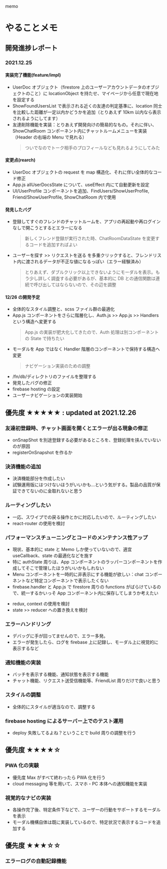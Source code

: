 memo

# やることメモ

## 開発進捗レポート

### 2021.12.25

#### 実装完了機能(feature/impl)

- UserDoc オブジェクト（firestore 上のユーザーアカウントデータのオブジェクトのこと）に locationObject を持たせ、マイページから任意で現在地を設定する
- ShowFoundUsersList で表示される近くの友達の判定基準に、location 同士を比較した距離が一定以内かどうかを追加（とりあえず 10km 以内なら表示されるようにしてます）
- 友達削除機能を実装：とりあえず開発向けの簡易的なもの。それに伴い、ShowChatRoom コンポーネント内にチャットルームメニューを実装（Header の右端の Menu で見れる）
  > ついでなのでトーク相手のプロフィールなども見れるようにしてみた

#### 変更点(rearch)

- UserDoc オブジェクトの request を map 構造化、それに伴い全体的なコード修正
- App.js allUserDocsState について、useEffect 内にて自動更新を設定
- UI/UserProfile コンポーネントを追加、FindUsers/ShowUserProfile, Friend/ShowUserProfile, ShowChatRoom 内で使用

#### 発見したバグ

- 登録してすぐのフレンドのチャットルームを、アプリの再起動や再ログインなしで開こうとするとエラーになる

  > 新しくフレンド登録が実行された時、ChatRoomDataState を変更するコードを追加すればよい

- ユーザーを探す >> リクエストを送る を多重クリックすると、フレンドリスト内に渡されるデータが不正な値になるっぽい（エラー経験済み）
  > とりあえず、ダブルクリック以上できないようにモーダルを表示。もう少し詳しく調査する必要があるが、基本的に DB との通信関数は連続で呼び出してはならないので、その辺を調整

#### 12/26 の開発予定

- 全体的なスタイル調整と、scss ファイル群の最適化
- App.js コンポーネントをさらに階層化し、Auth.js >> App.js >> Handlers という構造へ変更する
  > App.js の実装が肥大化してきたので、Auth 処理は別コンポーネントの State で持ちたい
- モーダルを App ではなく Handler 階層のコンポーネントで保持する構造へ変更
  > ナビゲーション実装のための調整
- /fn/db/ディレクトリのファイルを整理する
- 発見したバグの修正
- firebase hosting の設定
- ユーザーナビゲーションの実装開始

## 優先度 ★★★★★ : updated at 2021.12.26

### 友達初登録時、チャット画面を開くとエラーが出る現象の修正

- onSnapShot を別途登録する必要があるところを、登録処理を挟んでいないのが原因
- registerOnSnapshot を作るか

### 決済機能の追加

- 決済機能部分を作成したい
- 試験運用版にはつけないほうがいいかも...という気がする。製品の品質が保証できてないのに金取れないと思う

### ルーティングしたい

- 一応、スワイプでの戻る操作とかに対応したいので、ルーティングしたい
- react-router の使用を検討

### パフォーマンスチューニングとコードのメンテナンス性アップ

- 現状、基本的に state と Memo しか使っていないので、適宜 useCallback、state の最適化などを施す
- 特に authState 周りは、App コンポーネントのラッパーコンポーネントを作成してそこで管理したほうがいいかもしれない
- Menu コンポーネントを一時的に非表示にする機能が欲しい：chat コンポーネントなど特定コンポーネントで表示したくない
- firebase.handler と App.js で firestore 周りの functions がばらけているので、統一するかいっそ App コンポーネント内に保存してしまうか考えたい

* redux, context の使用を検討
* state >> reducer への置き換えを検討

### エラーハンドリング

- デバッグに手が回ってませんので、エラー多発。
- エラーが発生したら、ログを firebase 上に記録し、モーダル上に視覚的に表示するなど

### 通知機能の実装

- バッチを表示する機能、通知状態を表示する機能
- チャット機能、リクエスト送受信機能等、FriendList 周りだけで良いと思う

### スタイルの調整

- 全体的にスタイルが適当なので、調整する

### firebase hosting によるサーバー上でのテスト運用

- deploy 失敗してるよね？ということで build 周りの調整を行う

## 優先度 ★★★★☆

### PWA 化の実験

- 優先度 Max がすべて終わったら PWA 化を行う
- cloud messaging 等を用いて、スマホ・PC 本体への通知機能を実装

### 視覚的なナビの実装

- 各操作完了後、特定条件下などで、ユーザーの行動をサポートするモーダルを表示
- モーダル機構自体は既に実装しているので、特定状況で表示するコードを追加する

## 優先度 ★★★☆☆

### エラーログの自動記録機能
